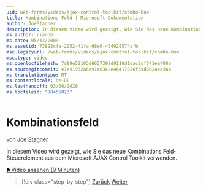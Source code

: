 ```yaml
---
uid: web-forms/videos/ajax-control-toolkit/combo-box
title: Kombinations Feld | Microsoft-Dokumentation
author: JoeStagner
description: In diesem Video wird gezeigt, wie Sie das neue Kombinations Feld-Steuerelement aus dem Microsoft AJAX Control Toolkit verwenden.
ms.author: riande
ms.date: 05/13/2009
ms.assetid: 73822cfa-2052-41fa-98e6-434928574afb
msc.legacyurl: /web-forms/videos/ajax-control-toolkit/combo-box
msc.type: video
ms.openlocfilehash: 7d99e52103d6657392d9110d1dac2cf541ea400b
ms.sourcegitcommit: e7e91932a6e91a63e2e46417626f39d6b244a3ab
ms.translationtype: MT
ms.contentlocale: de-DE
ms.lasthandoff: 03/06/2020
ms.locfileid: "78455823"
---
```

# <a name="combo-box"></a>Kombinationsfeld

von [Joe Stagner](https://github.com/JoeStagner)

In diesem Video wird gezeigt, wie Sie das neue Kombinations Feld-Steuerelement aus dem Microsoft AJAX Control Toolkit verwenden.

[&#9654;Video ansehen (9 Minuten)](https://channel9.msdn.com/Blogs/ASP-NET-Site-Videos/combo-box)

> [!div class="step-by-step"]
> [Zurück](color-picker.md)
> [Weiter](editor-control.md)
